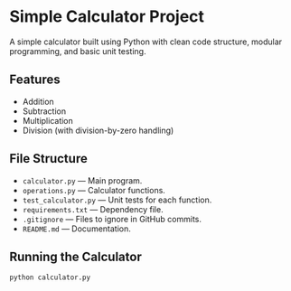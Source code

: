 # Simple Calculator Project

A simple calculator built using Python with clean code structure, modular programming, and basic unit testing.

## Features

- Addition
- Subtraction
- Multiplication
- Division (with division-by-zero handling)

## File Structure

- `calculator.py` — Main program.
- `operations.py` — Calculator functions.
- `test_calculator.py` — Unit tests for each function.
- `requirements.txt` — Dependency file.
- `.gitignore` — Files to ignore in GitHub commits.
- `README.md` — Documentation.

## Running the Calculator

```bash
python calculator.py